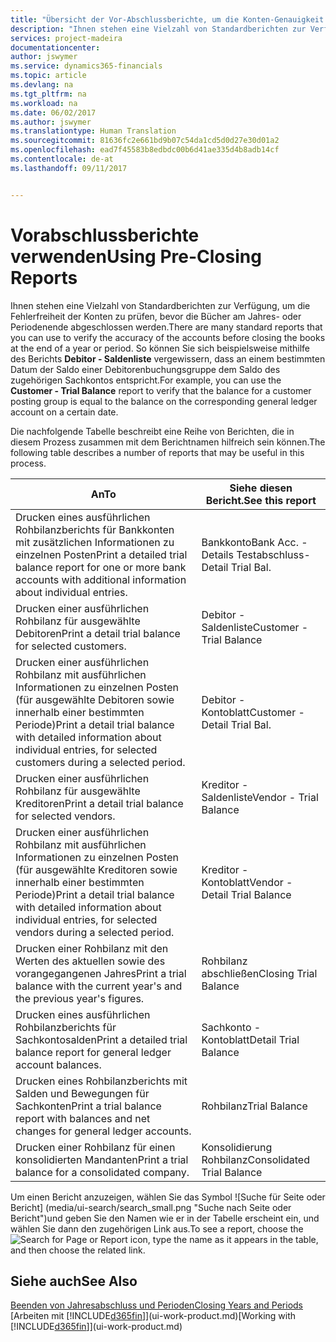 ```yaml
---
title: "Übersicht der Vor-Abschlussberichte, um die Konten-Genauigkeit sicherzustellen| Microsoft Docs"
description: "Ihnen stehen eine Vielzahl von Standardberichten zur Verfügung, um die Fehlerfreiheit der Konten zu prüfen, bevor die Bücher am Jahres- oder Periodenende abgeschlossen werden."
services: project-madeira
documentationcenter: 
author: jswymer
ms.service: dynamics365-financials
ms.topic: article
ms.devlang: na
ms.tgt_pltfrm: na
ms.workload: na
ms.date: 06/02/2017
ms.author: jswymer
ms.translationtype: Human Translation
ms.sourcegitcommit: 81636fc2e661bd9b07c54da1cd5d0d27e30d01a2
ms.openlocfilehash: ead7f45583b8edbdc00b6d41ae335d4b8adb14cf
ms.contentlocale: de-at
ms.lasthandoff: 09/11/2017


---
```

# <a name="using-pre-closing-reports"></a><span data-ttu-id="f22af-103">Vorabschlussberichte verwenden</span><span class="sxs-lookup"><span data-stu-id="f22af-103">Using Pre-Closing Reports</span></span>
<span data-ttu-id="f22af-104">Ihnen stehen eine Vielzahl von Standardberichten zur Verfügung, um die Fehlerfreiheit der Konten zu prüfen, bevor die Bücher am Jahres- oder Periodenende abgeschlossen werden.</span><span class="sxs-lookup"><span data-stu-id="f22af-104">There are many standard reports that you can use to verify the accuracy of the accounts before closing the books at the end of a year or period.</span></span> <span data-ttu-id="f22af-105">So können Sie sich beispielsweise mithilfe des Berichts **Debitor - Saldenliste** vergewissern, dass an einem bestimmten Datum der Saldo einer Debitorenbuchungsgruppe dem Saldo des zugehörigen Sachkontos entspricht.</span><span class="sxs-lookup"><span data-stu-id="f22af-105">For example, you can use the **Customer - Trial Balance** report to verify that the balance for a customer posting group is equal to the balance on the corresponding general ledger account on a certain date.</span></span>

<span data-ttu-id="f22af-106">Die nachfolgende Tabelle beschreibt eine Reihe von Berichten, die in diesem Prozess zusammen mit dem Berichtnamen hilfreich sein können.</span><span class="sxs-lookup"><span data-stu-id="f22af-106">The following table describes a number of reports that may be useful in this process.</span></span>

| <span data-ttu-id="f22af-107">An</span><span class="sxs-lookup"><span data-stu-id="f22af-107">To</span></span> | <span data-ttu-id="f22af-108">Siehe diesen Bericht.</span><span class="sxs-lookup"><span data-stu-id="f22af-108">See this report</span></span> |
| --- | --- |
| <span data-ttu-id="f22af-109">Drucken eines ausführlichen Rohbilanzberichts für Bankkonten mit zusätzlichen Informationen zu einzelnen Posten</span><span class="sxs-lookup"><span data-stu-id="f22af-109">Print a detailed trial balance report for one or more bank accounts with additional information about individual entries.</span></span> |<span data-ttu-id="f22af-110">Bankkonto</span><span class="sxs-lookup"><span data-stu-id="f22af-110">Bank Acc.</span></span> <span data-ttu-id="f22af-111">- Details Testabschluss</span><span class="sxs-lookup"><span data-stu-id="f22af-111">- Detail Trial Bal.</span></span> |
| <span data-ttu-id="f22af-112">Drucken einer ausführlichen Rohbilanz für ausgewählte Debitoren</span><span class="sxs-lookup"><span data-stu-id="f22af-112">Print a detail trial balance for selected customers.</span></span> |<span data-ttu-id="f22af-113">Debitor - Saldenliste</span><span class="sxs-lookup"><span data-stu-id="f22af-113">Customer - Trial Balance</span></span> |
| <span data-ttu-id="f22af-114">Drucken einer ausführlichen Rohbilanz mit ausführlichen Informationen zu einzelnen Posten (für ausgewählte Debitoren sowie innerhalb einer bestimmten Periode)</span><span class="sxs-lookup"><span data-stu-id="f22af-114">Print a detail trial balance with detailed information about individual entries, for selected customers during a selected period.</span></span> |<span data-ttu-id="f22af-115">Debitor - Kontoblatt</span><span class="sxs-lookup"><span data-stu-id="f22af-115">Customer - Detail Trial Bal.</span></span> |
| <span data-ttu-id="f22af-116">Drucken einer ausführlichen Rohbilanz für ausgewählte Kreditoren</span><span class="sxs-lookup"><span data-stu-id="f22af-116">Print a detail trial balance for selected vendors.</span></span> |<span data-ttu-id="f22af-117">Kreditor - Saldenliste</span><span class="sxs-lookup"><span data-stu-id="f22af-117">Vendor - Trial Balance</span></span> |
| <span data-ttu-id="f22af-118">Drucken einer ausführlichen Rohbilanz mit ausführlichen Informationen zu einzelnen Posten (für ausgewählte Kreditoren sowie innerhalb einer bestimmten Periode)</span><span class="sxs-lookup"><span data-stu-id="f22af-118">Print a detail trial balance with detailed information about individual entries, for selected vendors during a selected period.</span></span> |<span data-ttu-id="f22af-119">Kreditor - Kontoblatt</span><span class="sxs-lookup"><span data-stu-id="f22af-119">Vendor - Detail Trial Balance</span></span> |
| <span data-ttu-id="f22af-120">Drucken einer Rohbilanz mit den Werten des aktuellen sowie des vorangegangenen Jahres</span><span class="sxs-lookup"><span data-stu-id="f22af-120">Print a trial balance with the current year's and the previous year's figures.</span></span> |<span data-ttu-id="f22af-121">Rohbilanz abschließen</span><span class="sxs-lookup"><span data-stu-id="f22af-121">Closing Trial Balance</span></span> |
| <span data-ttu-id="f22af-122">Drucken eines ausführlichen Rohbilanzberichts für Sachkontosalden</span><span class="sxs-lookup"><span data-stu-id="f22af-122">Print a detailed trial balance report for general ledger account balances.</span></span> |<span data-ttu-id="f22af-123">Sachkonto - Kontoblatt</span><span class="sxs-lookup"><span data-stu-id="f22af-123">Detail Trial Balance</span></span> |
| <span data-ttu-id="f22af-124">Drucken eines Rohbilanzberichts mit Salden und Bewegungen für Sachkonten</span><span class="sxs-lookup"><span data-stu-id="f22af-124">Print a trial balance report with balances and net changes for general ledger accounts.</span></span> |<span data-ttu-id="f22af-125">Rohbilanz</span><span class="sxs-lookup"><span data-stu-id="f22af-125">Trial Balance</span></span> |
| <span data-ttu-id="f22af-126">Drucken einer Rohbilanz für einen konsolidierten Mandanten</span><span class="sxs-lookup"><span data-stu-id="f22af-126">Print a trial balance for a consolidated company.</span></span> |<span data-ttu-id="f22af-127">Konsolidierung Rohbilanz</span><span class="sxs-lookup"><span data-stu-id="f22af-127">Consolidated Trial Balance</span></span> |

<span data-ttu-id="f22af-128">Um einen Bericht anzuzeigen, wählen Sie das Symbol ![Suche für Seite oder Bericht] (media/ui-search/search_small.png "Suche nach Seite oder Bericht")und geben Sie den Namen wie er in der Tabelle erscheint ein, und wählen Sie dann den zugehörigen Link aus.</span><span class="sxs-lookup"><span data-stu-id="f22af-128">To see a report, choose the ![Search for Page or Report](media/ui-search/search_small.png "Search for Page or Report icon") icon, type the name as it appears in the table, and then choose the related link.</span></span>

## <a name="see-also"></a><span data-ttu-id="f22af-129">Siehe auch</span><span class="sxs-lookup"><span data-stu-id="f22af-129">See Also</span></span>
[<span data-ttu-id="f22af-130">Beenden von Jahresabschluss und Perioden</span><span class="sxs-lookup"><span data-stu-id="f22af-130">Closing Years and Periods</span></span>](year-close-years-periods.md)  
<span data-ttu-id="f22af-131">[Arbeiten mit [!INCLUDE[d365fin](includes/d365fin_md.md)]](ui-work-product.md)</span><span class="sxs-lookup"><span data-stu-id="f22af-131">[Working with [!INCLUDE[d365fin](includes/d365fin_md.md)]](ui-work-product.md)</span></span>


